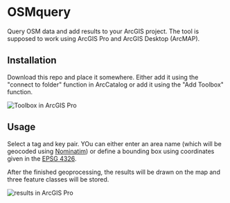 # OSMquery
Query OSM data and add results to your ArcGIS project. The tool is supposed to work using ArcGIS Pro and ArcGIS Desktop (ArcMAP).
## Installation
Download this repo and place it somewhere. Either add it using the "connect to folder" function in ArcCatalog or add it using the "Add Toolbox" function.

![Toolbox in ArcGIS Pro](https://i.imgur.com/UU2S2QU.png)
## Usage
Select a tag and key pair. YOu can either enter an area name (which will be geocoded using [Nominatim](https://nominatim.openstreetmap.org/search)) or define a bounding box using coordinates given in the [EPSG 4326](https://epsg.io/4326).

After the finished geoprocessing, the results will be drawn on the map and three feature classes will be stored.

![results in ArcGIS Pro](https://i.imgur.com/voTjY0S.png)
